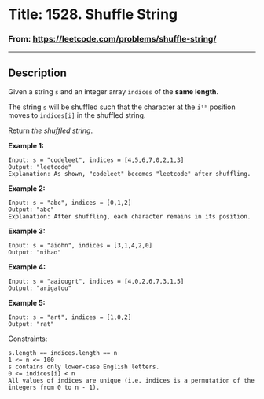 # Title: 1528. Shuffle String

### From: https://leetcode.com/problems/shuffle-string/

***

## Description
Given a string `s` and an integer array `indices` of the **same length**.

The string `s` will be shuffled such that the character at the `iᵗʰ` position moves to `indices[i]` in the shuffled string.

Return *the shuffled string*.

**Example 1:**

    Input: s = "codeleet", indices = [4,5,6,7,0,2,1,3]
    Output: "leetcode"
    Explanation: As shown, "codeleet" becomes "leetcode" after shuffling.

**Example 2:**

    Input: s = "abc", indices = [0,1,2]
    Output: "abc"
    Explanation: After shuffling, each character remains in its position.

**Example 3:**

    Input: s = "aiohn", indices = [3,1,4,2,0]
    Output: "nihao"

**Example 4:**

    Input: s = "aaiougrt", indices = [4,0,2,6,7,3,1,5]
    Output: "arigatou"

**Example 5:**

    Input: s = "art", indices = [1,0,2]
    Output: "rat"

 

Constraints:

    s.length == indices.length == n
    1 <= n <= 100
    s contains only lower-case English letters.
    0 <= indices[i] < n
    All values of indices are unique (i.e. indices is a permutation of the integers from 0 to n - 1).
